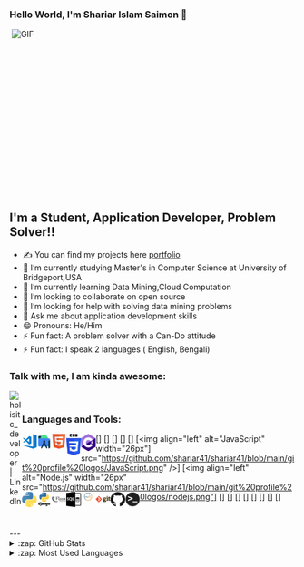 ### Hello World, I'm Shariar Islam Saimon  👋

 <img align="right" alt="GIF" src="https://github.com/arsentieva/arsentieva/blob/main/code.gif?raw=true" width="500" height="320" />


## I'm a Student, Application Developer, Problem Solver!!
- ✍ You can find my projects here [portfolio]
- 🔭 I’m currently studying Master's in Computer Science at University of Bridgeport,USA
- 🌱 I’m currently learning Data Mining,Cloud Computation
- 👯 I’m looking to collaborate on open source
- 🤔 I’m looking for help with solving data mining problems
- 💬 Ask me about application development skills
- 😄 Pronouns: He/Him
- ⚡ Fun fact: A problem solver with a Can-Do attitude
- ⚡ Fun fact: I speak 2 languages ( English, Bengali)


### Talk with me, I am kinda awesome:
[<img align="left" alt="holisitc_developer | LinkedIn" width="22px" src="https://cdn.jsdelivr.net/npm/simple-icons@v3/icons/linkedin.svg" />][linkedin]

<br />

### Languages and Tools:

[<img align="left" alt="Visual Studio Code" width="26px" src="https://github.com/shariar41/shariar41/blob/main/git%20profile%20logos/visual-studio-code.png" />]
[<img align="left" alt="android studio" width="26px" src="https://github.com/shariar41/shariar41/blob/main/git%20profile%20logos/android-studio-icon.png" />]
[<img align="left" alt="HTML5" width="26px" src="https://github.com/shariar41/shariar41/blob/main/git%20profile%20logos/HTML5.png" />]
[<img align="left" alt="CSS3" width="26px" src="https://github.com/shariar41/shariar41/blob/main/git%20profile%20logos/CSS3.png" />]
[<img align="left" alt="CSharp" width="26px" src="https://github.com/shariar41/shariar41/blob/main/git%20profile%20logos/c-sharp.png" />]
[<img align="left" alt="JavaScript" width="26px"] src="https://github.com/shariar41/shariar41/blob/main/git%20profile%20logos/JavaScript.png" />]
[<img align="left" alt="Node.js" width="26px" src="https://github.com/shariar41/shariar41/blob/main/git%20profile%20logos/nodejs.png"]
[<img align="left" alt="python" width="26px" src="https://github.com/shariar41/shariar41/blob/main/git%20profile%20logos/python.png" />]
[<img align="left" alt="django" width="26px" src="https://github.com/shariar41/shariar41/blob/main/git%20profile%20logos/django.png" />]
[<img align="left" alt="flask" width="26px" src="https://github.com/shariar41/shariar41/blob/main/git%20profile%20logos/flask.png" />]
[<img align="left" alt="SQL" width="26px" src="https://github.com/shariar41/shariar41/blob/main/git%20profile%20logos/sql.jpg" />]
[<img align="left" alt="MySQL" width="26px" src="https://github.com/shariar41/shariar41/blob/main/git%20profile%20logos/MySQL-Logo.jpg" />]
[<img align="left" alt="Git" width="26px" src="https://github.com/shariar41/shariar41/blob/main/git%20profile%20logos/git.png" />]
[<img align="left" alt="GitHub" width="26px" src="https://github.com/shariar41/shariar41/blob/main/git%20profile%20logos/github.png" />]
[<img align="left" alt="Terminal" width="26px" src="https://github.com/shariar41/shariar41/blob/main/git%20profile%20logos/terminal.png" />]

<br />
<br />
---

<details>
  <summary>:zap: GitHub Stats</summary>

  <img align="left" alt="Anna's GitHub Stats" src="https://github-readme-stats.vercel.app/api?username=arsentieva&show_icons=true&hide_border=true" />

</details>

<details>
  <summary>:zap: Most Used Languages</summary>

<img align="left" alt="Saimon's GitHub Top Languages" src="https://github-readme-stats.vercel.app/api/top-langs/?username=arsentieva" />

</details>

[website]: https://www.shariar-islam-saimon.xyz/
[instagram]: 
https://www.instagram.com/shariar_islam_saimon/
[linkedin]: https://www.linkedin.com/in/shariar-islam-saimon
[portfolio]: https://arsentieva.github.io/profile/
